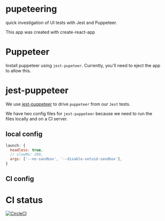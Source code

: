 # pupeteering
quick investigation of UI tests with Jest and Puppeteer.

This app was created with create-react-app

# Puppeteer

Install puppeteer using `jest-pupeteer`. Currently, you'll need to eject the app to allow this.

# jest-puppeteer

We use [jest-puppeteer](https://github.com/smooth-code/jest-puppeteer) to drive `puppeteer` from our `Jest` tests.

We have two config files for `jest-puppeteer` because we need to run the files locally and on a CI server.

## local config

```javascript
launch: {
  headless: true,
  // slowMo: 200,
  args: ['--no-sandbox', '--disable-setuid-sandbox'],
}
```

## CI config

# CI status

[![CircleCI](https://circleci.com/gh/mlennox/puppeteering.svg?style=svg)](https://circleci.com/gh/mlennox/puppeteering) 
